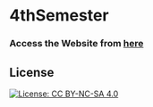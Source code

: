 # 4thSemester

### Access the Website from [here](https://omarr45.github.io/4thSemester/)

## License
[![License: CC BY-NC-SA 4.0](https://licensebuttons.net/l/by-nc-sa/4.0/80x15.png)](https://creativecommons.org/licenses/by-nc-sa/4.0/)
